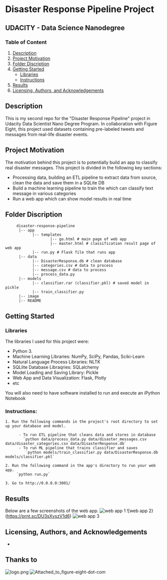 # Disaster Response Pipeline Project
## UDACITY - Data Science Nanodegree

### Table of Content
1. [Description](#description)
2. [Project Motivation](#Motivation)
3. [Folder Discription](#Folder)
4. [Getting Started](#getting)
    - [Libraries](#libraries)
    - [Instructions](#instructions)
4. [Results](#result)
5. [Licensing, Authors, and Acknowledgements](#Licensing)

<a name="description"></a>
## Description
This is my second repo for the "Disaster Response Pipeline" project in Udacity Data Scientist Nano Degree Program. In collaboration with Figure Eight, this project used datasets containing pre-labeled tweets and messages from real-life disaster events.

<a name="Motivation"></a>
## Project Motivation
The motivation behind this project is to potentially build an app to classify real disaster messages. 
This project is divided in the following key sections:
- Processing data, building an ETL pipeline to extract data from source, clean the data and save them in a SQLite DB
- Build a machine learning pipeline to train the which can classify text message in various categories
- Run a web app which can show model results in real time

<a name="Folder"></a>
## Folder Discription

         disaster-response-pipeline
          |-- app
                |-- templates
                        |-- go.html # main page of web app
                        |-- master.html # classification result page of web app
                |-- run.py # Flask file that runs app
          |-- data                
                |-- DisasterResponse.db # clean database 
                |-- categories.csv # data to process 
                |-- message.csv # data to process
                |-- process_data.py
          |-- models
                |-- classifier.rar (classifier.pkl) # saved model in pickle
                |-- train_classifier.py
          |-- image     
          |-- README

<a name="getting"></a>
## Getting Started

<a name="libraries"></a>
### Libraries
The libraries I used for this project were:
- Python 3.
- Machine Learning Libraries: NumPy, SciPy, Pandas, Sciki-Learn
- Natural Language Process Libraries: NLTK
- SQLlite Database Libraqries: SQLalchemy
- Model Loading and Saving Library: Pickle
- Web App and Data Visualization: Flask, Plotly
- etc

You will also need to have software installed to run and execute an iPython Notebook

<a name="instructions"></a>
### Instructions:
    1. Run the following commands in the project's root directory to set up your database and model.

          - To run ETL pipeline that cleans data and stores in database
            `python data/process_data.py data/disaster_messages.csv data/disaster_categories.csv data/DisasterResponse.db`
          - To run ML pipeline that trains classifier and saves
             `python models/train_classifier.py data/DisasterResponse.db models/classifier.pkl`

    2. Run the following command in the app's directory to run your web app.
         `python run.py`

    3. Go to http://0.0.0.0:3001/

## Results<a name="result"></a>
Below are a few screenshots of the web app.
![web app 1](https://prnt.sc/ZvyS9ZvLB2t6)
![web app 2}(https://prnt.sc/DU3sXvszV1d6)
![web app 3](https://prnt.sc/iLEWvdRSVGzG)

## Licensing, Authors, and Acknowledgements<a name="Licensing"></a>
-

## Thanks to 
![logo.png](http://pra-dan.github.io/img/udacimak/logo.png)
![Attached_to_figure-eight-dot-com](https://upload.wikimedia.org/wikipedia/en/a/a6/Attached_to_figure-eight-dot-com.png)
